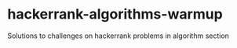 # hackerrank-algorithms-warmup

Solutions to challenges on hackerrank problems in algorithm section
